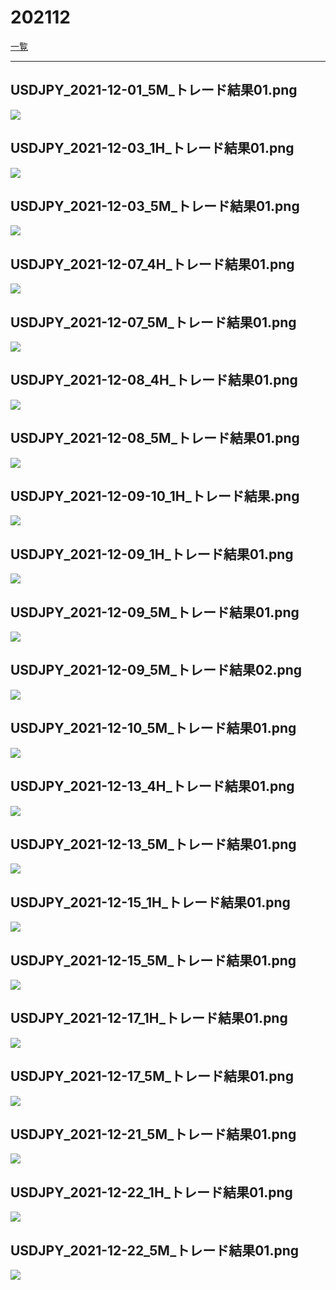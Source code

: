 ﻿# 202112
[一覧](../index.md)

---
## USDJPY_2021-12-01_5M_トレード結果01.png
![](./USDJPY_2021-12-01_5M_トレード結果01.png)  
## USDJPY_2021-12-03_1H_トレード結果01.png
![](./USDJPY_2021-12-03_1H_トレード結果01.png)  
## USDJPY_2021-12-03_5M_トレード結果01.png
![](./USDJPY_2021-12-03_5M_トレード結果01.png)  
## USDJPY_2021-12-07_4H_トレード結果01.png
![](./USDJPY_2021-12-07_4H_トレード結果01.png)  
## USDJPY_2021-12-07_5M_トレード結果01.png
![](./USDJPY_2021-12-07_5M_トレード結果01.png)  
## USDJPY_2021-12-08_4H_トレード結果01.png
![](./USDJPY_2021-12-08_4H_トレード結果01.png)  
## USDJPY_2021-12-08_5M_トレード結果01.png
![](./USDJPY_2021-12-08_5M_トレード結果01.png)  
## USDJPY_2021-12-09-10_1H_トレード結果.png
![](./USDJPY_2021-12-09-10_1H_トレード結果.png)  
## USDJPY_2021-12-09_1H_トレード結果01.png
![](./USDJPY_2021-12-09_1H_トレード結果01.png)  
## USDJPY_2021-12-09_5M_トレード結果01.png
![](./USDJPY_2021-12-09_5M_トレード結果01.png)  
## USDJPY_2021-12-09_5M_トレード結果02.png
![](./USDJPY_2021-12-09_5M_トレード結果02.png)  
## USDJPY_2021-12-10_5M_トレード結果01.png
![](./USDJPY_2021-12-10_5M_トレード結果01.png)  
## USDJPY_2021-12-13_4H_トレード結果01.png
![](./USDJPY_2021-12-13_4H_トレード結果01.png)  
## USDJPY_2021-12-13_5M_トレード結果01.png
![](./USDJPY_2021-12-13_5M_トレード結果01.png)  
## USDJPY_2021-12-15_1H_トレード結果01.png
![](./USDJPY_2021-12-15_1H_トレード結果01.png)  
## USDJPY_2021-12-15_5M_トレード結果01.png
![](./USDJPY_2021-12-15_5M_トレード結果01.png)  
## USDJPY_2021-12-17_1H_トレード結果01.png
![](./USDJPY_2021-12-17_1H_トレード結果01.png)  
## USDJPY_2021-12-17_5M_トレード結果01.png
![](./USDJPY_2021-12-17_5M_トレード結果01.png)  
## USDJPY_2021-12-21_5M_トレード結果01.png
![](./USDJPY_2021-12-21_5M_トレード結果01.png)  
## USDJPY_2021-12-22_1H_トレード結果01.png
![](./USDJPY_2021-12-22_1H_トレード結果01.png)  
## USDJPY_2021-12-22_5M_トレード結果01.png
![](./USDJPY_2021-12-22_5M_トレード結果01.png)  

